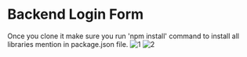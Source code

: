 # Backend Login Form

Once you clone it make sure you run 'npm install' command to install all libraries mention in package.json file.
![1](https://user-images.githubusercontent.com/108449090/196811579-c7da58b0-9792-407c-a030-80c8b2922f3b.PNG)
![2](https://user-images.githubusercontent.com/108449090/196811650-2796227f-0d6b-441d-b382-84c8dd4bd8cc.PNG)
